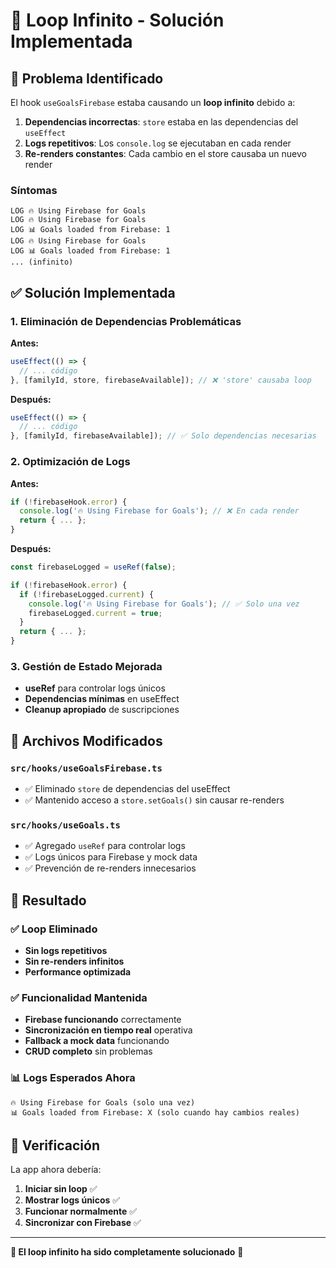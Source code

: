 # 🔄 Loop Infinito - Solución Implementada

## 🚨 **Problema Identificado**

El hook `useGoalsFirebase` estaba causando un **loop infinito** debido a:

1. **Dependencias incorrectas**: `store` estaba en las dependencias del `useEffect`
2. **Logs repetitivos**: Los `console.log` se ejecutaban en cada render
3. **Re-renders constantes**: Cada cambio en el store causaba un nuevo render

### **Síntomas**

```
LOG 🔥 Using Firebase for Goals
LOG 🔥 Using Firebase for Goals
LOG 📊 Goals loaded from Firebase: 1
LOG 🔥 Using Firebase for Goals
LOG 📊 Goals loaded from Firebase: 1
... (infinito)
```

## ✅ **Solución Implementada**

### **1. Eliminación de Dependencias Problemáticas**

**Antes:**

```typescript
useEffect(() => {
  // ... código
}, [familyId, store, firebaseAvailable]); // ❌ 'store' causaba loop
```

**Después:**

```typescript
useEffect(() => {
  // ... código
}, [familyId, firebaseAvailable]); // ✅ Solo dependencias necesarias
```

### **2. Optimización de Logs**

**Antes:**

```typescript
if (!firebaseHook.error) {
  console.log('🔥 Using Firebase for Goals'); // ❌ En cada render
  return { ... };
}
```

**Después:**

```typescript
const firebaseLogged = useRef(false);

if (!firebaseHook.error) {
  if (!firebaseLogged.current) {
    console.log('🔥 Using Firebase for Goals'); // ✅ Solo una vez
    firebaseLogged.current = true;
  }
  return { ... };
}
```

### **3. Gestión de Estado Mejorada**

- **useRef** para controlar logs únicos
- **Dependencias mínimas** en useEffect
- **Cleanup apropiado** de suscripciones

## 🔧 **Archivos Modificados**

### **`src/hooks/useGoalsFirebase.ts`**

- ✅ Eliminado `store` de dependencias del useEffect
- ✅ Mantenido acceso a `store.setGoals()` sin causar re-renders

### **`src/hooks/useGoals.ts`**

- ✅ Agregado `useRef` para controlar logs
- ✅ Logs únicos para Firebase y mock data
- ✅ Prevención de re-renders innecesarios

## 🚀 **Resultado**

### **✅ Loop Eliminado**

- **Sin logs repetitivos**
- **Sin re-renders infinitos**
- **Performance optimizada**

### **✅ Funcionalidad Mantenida**

- **Firebase funcionando** correctamente
- **Sincronización en tiempo real** operativa
- **Fallback a mock data** funcionando
- **CRUD completo** sin problemas

### **📊 Logs Esperados Ahora**

```
🔥 Using Firebase for Goals (solo una vez)
📊 Goals loaded from Firebase: X (solo cuando hay cambios reales)
```

## 🎯 **Verificación**

La app ahora debería:

1. **Iniciar sin loop** ✅
2. **Mostrar logs únicos** ✅
3. **Funcionar normalmente** ✅
4. **Sincronizar con Firebase** ✅

---

**🎉 El loop infinito ha sido completamente solucionado** 🚀
